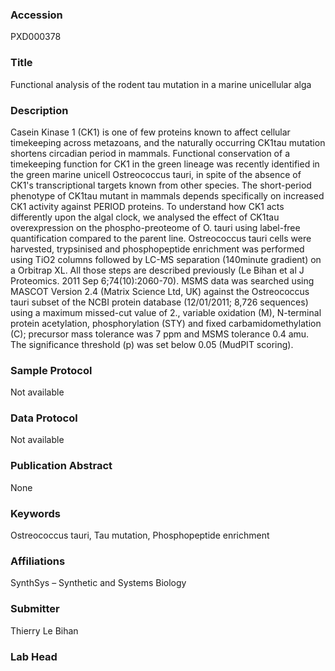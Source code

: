 ### Accession
PXD000378

### Title
Functional analysis of the rodent tau mutation in a marine unicellular alga

### Description
Casein Kinase 1 (CK1) is one of few proteins known to affect cellular timekeeping across metazoans, and the naturally occurring CK1tau mutation shortens circadian period in mammals. Functional conservation of a timekeeping function for CK1 in the green lineage was recently identified in the green marine unicell Ostreococcus tauri, in spite of the absence of CK1's transcriptional targets known from other species. The short-period phenotype of CK1tau mutant in mammals depends specifically on increased CK1 activity against PERIOD proteins. To understand how CK1 acts differently upon the algal clock, we analysed the effect of CK1tau overexpression on the phospho-preoteome of O. tauri using label-free quantification compared to the parent line.  Ostreococcus tauri cells were harvested, trypsinised and phosphopeptide enrichment was performed using TiO2 columns followed by LC-MS separation (140minute gradient) on a Orbitrap XL. All those steps are described previously (Le Bihan et al J Proteomics. 2011 Sep 6;74(10):2060-70). MSMS data was searched using MASCOT Version 2.4 (Matrix Science Ltd, UK) against the Ostreococcus tauri subset of the NCBI protein database (12/01/2011; 8,726 sequences) using a maximum missed-cut value of 2., variable oxidation (M), N-terminal protein acetylation, phosphorylation (STY) and fixed carbamidomethylation (C); precursor mass tolerance was 7 ppm and MSMS tolerance 0.4 amu. The significance threshold (p) was set below 0.05 (MudPIT scoring).

### Sample Protocol
Not available

### Data Protocol
Not available

### Publication Abstract
None

### Keywords
Ostreococcus tauri, Tau mutation, Phosphopeptide enrichment

### Affiliations
SynthSys – Synthetic and Systems Biology

### Submitter
Thierry Le Bihan

### Lab Head


